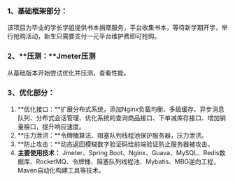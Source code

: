### 1、基础框架部分：

该项目为毕业的学长学姐提供书本捐赠服务，平台收集书本，等待新学期开学，举行抢购活动，新生只需要支付一元平台维护费即可抢购。

### 2、**压测：**Jmeter压测

从基础版本开始尝试优化并压测，查看性能。

### 3、优化部分：

1. **优化接口：**扩展分布式系统，添加Nginx负载均衡、多级缓存、异步消息队列、分布式会话管理、优化系统的查询商品接口、下单减库存接口、增加销量接口，提升响应速度。
2. **压力泄洪：**令牌桶算法、阻塞队列线程池保护服务器，压力泄洪。
3. **防止攻击：**动态返回模糊数字验证码给前端验证防止服务器被攻击。
4. **主要使用技术：** Jmeter、Spring Boot、Nginx、Guava、MySQL、Redis数据库、RocketMQ、令牌桶、阻塞队列线程池、Mybatis、MBG逆向工程，Maven自动化构建工具等技术。

